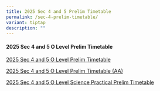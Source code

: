 ```yaml
---
title: 2025 Sec 4 and 5 Prelim Timetable
permalink: /sec-4-prelim-timetable/
variant: tiptap
description: ""
---
```

<h4>2025 Sec 4 and 5 O Level Prelim Timetable</h4>
<p><a href="/files/Latest Updates/2025_Sec_4_5_O_Level_Prelim_Timetable.pdf" rel="noopener nofollow" target="_blank">2025 Sec 4 and 5 O Level Prelim Timetable</a>
</p>
<p><a href="/files/Latest Updates/2025_Sec_4_5_O_Level_Prelim_Timetable__AA_.pdf" rel="noopener nofollow" target="_blank">2025 Sec 4 and 5 O Level Prelim Timetable (AA)</a>
</p>
<p><a href="/files/Latest Updates/2025_Sec_4_5_O_level_Sci_Practical_Prelim_Timetable.pdf" rel="noopener nofollow" target="_blank">2025 Sec 4 and 5 O Level Science Practical Prelim Timetable</a>
</p>